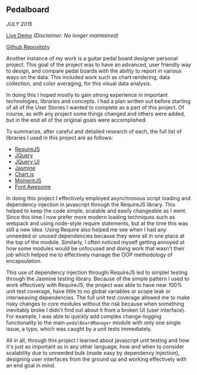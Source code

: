 ## Pedalboard

*JULY 2015*

[Live Demo](https://jakethurman.github.io/pedalboard/) *(Disclaimer: No longer maintained)*

[Github Repositoty](https://github.com/JakeThurman/Pedalboard)


Another instance of my work is a guitar pedal board designer personal project.
This goal of the project was to have an advanced, user friendly way to design, and compare pedal boards with the ability to report in various ways on the data.
This included work such as chart rendering, data collection, and color averaging, for this visual data analysis.

In doing this I hoped mostly to gain strong experience in important technologies, libraries and concepts.
I had a plan written out before starting of all of the User Stories I wanted to complete as a part of this project.
Of course, as with any project some things changed and others were added, but in the end all of the original goals were accomplished.

To summarize, after careful and detailed research of each, the full list of libraries I used in this project are as follows:

-   [RequireJS](http://www.requirejs.org)
-   [JQuery](http://jquery.com/)
-   [JQuery UI](https://jqueryui.com/)
-   [Jasmine](http://jasmine.github.io/)
-   [Chart.js](http://www.chartjs.org)
-   [MomentJS](http://momentjs.com/)
-   [Font Awesome](http://fortawesome.github.io/Font-Awesome/)

In doing this project I effectively employed asynchronous script loading and dependency injection in javascript through the RequireJS library.
This helped to keep the code simple, scalable and easily changeable as I went.
Since this time I now prefer more modern loading techniques such as webpack and using node-style require statements, but at the time this was still a new idea. Using Require also helped me see when I had any unneeded or unused dependencies because they were all in one place at the top of the module.
Similarly, I often noticed myself getting annoyed at how some modules would be unfocused and doing work that wasn't their job which helped me to effectively manage the OOP methodology of encapsulation.

This use of dependency injection throughi RequireJS led to simpler testing through the Jasmine testing library.
Because of the simple pattern I used to work effectively with RequireJS, the project was able to have near 100% unit test coverage, have little to no global variables or scope leak or interweaving dependencies.
The full unit test coverage allowed me to make risky changes to core modules without the risk because when something inevitably broke I didn't find out about it from a broken UI (user interface).
For example, I was able to quickly add complex change-logging functionality to the main `pedalBoardManager` module with only one single issue, a typo, which was caught by a unit tests immediately.

All in all, through this project I learned about javascript unit testing and how it's just as important as in any other language, how and when to consider scalability due to unneeded bulk (made easy by dependency injection), designing user interfaces from the ground up and working effectively with an end goal in mind.